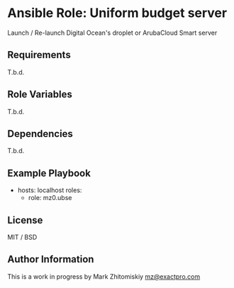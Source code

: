 # Ansible Role: Uniform budget server

Launch / Re-launch Digital Ocean's droplet or ArubaCloud Smart server

## Requirements

T.b.d.

## Role Variables

T.b.d.

## Dependencies

T.b.d.

## Example Playbook

  - hosts: localhost
    roles:
      - role: mz0.ubse

## License

MIT / BSD

## Author Information

This is a work in progress by Mark Zhitomiskiy mz@exactpro.com
